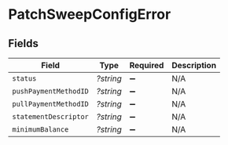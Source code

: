 # PatchSweepConfigError


## Fields

| Field                 | Type                  | Required              | Description           |
| --------------------- | --------------------- | --------------------- | --------------------- |
| `status`              | *?string*             | :heavy_minus_sign:    | N/A                   |
| `pushPaymentMethodID` | *?string*             | :heavy_minus_sign:    | N/A                   |
| `pullPaymentMethodID` | *?string*             | :heavy_minus_sign:    | N/A                   |
| `statementDescriptor` | *?string*             | :heavy_minus_sign:    | N/A                   |
| `minimumBalance`      | *?string*             | :heavy_minus_sign:    | N/A                   |